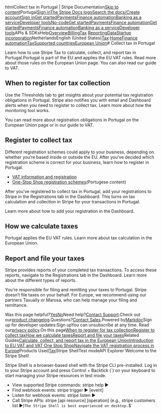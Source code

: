 htmlCollect tax in Portugal | Stripe Documentation[Skip to content](#main-content)Portugal[Sign in](https://dashboard.stripe.com/login?redirect=https%3A%2F%2Fdocs.stripe.com%2Ftax%2Fsupported-countries%2Feuropean-union%2Fportugal)[The Stripe Docs logo](/)[Search the docs/](#)[Create account](https://dashboard.stripe.com/register)[Sign in](https://dashboard.stripe.com/login?redirect=https%3A%2F%2Fdocs.stripe.com%2Ftax%2Fsupported-countries%2Feuropean-union%2Fportugal)[Get started](/get-started)[Payments](/payments)[Finance automation](/finance-automation)[Banking as a service](/financial-services)[Developer tools](/development)[No-code](/no-code)[Get started](/get-started)[Payments](/payments)[Finance automation](/finance-automation)[](#)[Get started](/get-started)[Payments](/payments)[Finance automation](/finance-automation)[Banking as a service](/financial-services)[Developer tools](/development)[](#)APIs & SDKsHelp[Overview](/docs/finance-automation)[Billing](#)[Tax](#)
[Reporting](#)[Data](#)[Startup incorporation](#)NetherlandsEnglish (United States)[](#)[](#)[Tax](/tax)·[Home](/docs)[Finance automation](/docs/finance-automation)[Tax](/docs/tax)[Supported countries](/docs/tax/supported-countries)[European Union](/docs/tax/supported-countries/european-union)# Collect tax in Portugal

Learn how to use Stripe Tax to calculate, collect, and report tax in Portugal.Portugal is part of the EU and applies the EU VAT rules. Read more about those rules on the European Union page. You can also read our guide to VAT.

## When to register for tax collection

Use the Thresholds tab to get insights about your potential tax registration obligations in Portugal. Stripe also notifies you with email and Dashboard alerts when you need to register to collect tax. Learn more about how the monitoring tool works.

You can read more about registration obligations in Portugal on the European Union page or in our guide to VAT.

## Register to collect tax

Different registration schemes could apply to your business, depending on whether you’re based inside or outside the EU. After you’ve decided which registration scheme is correct for your business, learn how to register in Portugal.

- [VAT information and registration](https://info.portaldasfinancas.gov.pt/pt/docs/Conteudos_1pagina/Pages/portuguese-tax-system.aspx)
- [One-Stop Shop registration schemes](https://www.portaldasfinancas.gov.pt/oss/)(Portugese content)

After you’ve registered to collect tax in Portugal, add your registrations to Stripe in the Registrations tab in the Dashboard. This turns on tax calculation and collection in Stripe for your transactions in Portugal.

Learn more about how to add your registration in the Dashboard.

## How we calculate taxes

Portugal applies the EU VAT rules. Learn more about tax calculation in the European Union.

## Report and file your taxes

Stripe provides reports of your completed tax transactions. To access these reports, navigate to the Registrations tab in the Dashboard. Learn more about the different types of reports.

You’re responsible for filing and remitting your taxes to Portugal. Stripe doesn’t file taxes on your behalf. For Europe, we recommend using our partners Taxually or Marosa, who can help manage your filing and remittance.

Was this page helpful?[Yes](#)[No](#)Need help?[Contact Support](https://support.stripe.com/).Check out our[product changelog](https://stripe.com/blog/changelog).Questions?[Contact Sales](https://stripe.com/contact/sales).Powered by[Markdoc](https://markdoc.dev)Sign up for developer updates:Sign upYou can unsubscribe at any time. Read our[privacy policy](https://stripe.com/privacy).On this page[When to register for tax collection](#when-to-register-for-tax-collection)[Register to collect tax](#register-to-collect-tax)[How we calculate taxes](#how-we-calculate-taxes)[Report and file your taxes](#report-and-file-your-taxes)Related Guides[Calculate, collect, and report tax in the European Union](/docs/tax/supported-countries/european-union)[Introduction to EU VAT and VAT One Stop Shop](https://stripe.com/guides/introduction-to-eu-vat-and-vat-oss)[Navigate the VAT registration process in Europe](https://stripe.com/guides/tax-registration-process-europe)Products Used[Tax](/tax)Stripe ShellTest modeAPI Explorer[](https://stripe.com/docs/stripe-cli#install)`Welcome to the Stripe Shell!

Stripe Shell is a browser-based shell with the Stripe CLI pre-installed. Log in to your
Stripe account and press Control + Backtick (`) on your keyboard to start managing your Stripe
resources in test mode.

- View supported Stripe commands: stripe help ▶️
- Find webhook events: stripe trigger ▶️ [event]
- Listen for webhook events: stripe listen ▶
- Call Stripe APIs: stripe [api resource] [operation] (e.g., stripe customers list ▶️)`The Stripe Shell is best experienced on desktop.`$`